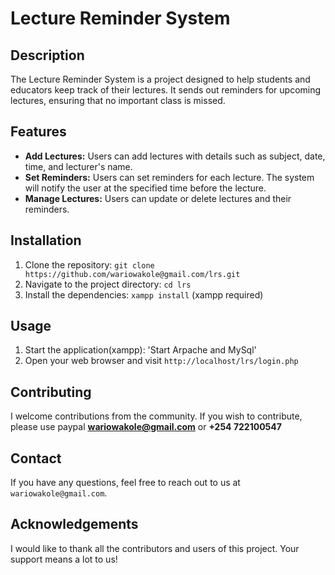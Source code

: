 # Lecture Reminder System

## Description
The Lecture Reminder System is a project designed to help students and educators keep track of their lectures. It sends out reminders for upcoming lectures, ensuring that no important class is missed.

## Features
- **Add Lectures:** Users can add lectures with details such as subject, date, time, and lecturer's name.
- **Set Reminders:** Users can set reminders for each lecture. The system will notify the user at the specified time before the lecture.
- **Manage Lectures:** Users can update or delete lectures and their reminders.

## Installation
1. Clone the repository: `git clone https://github.com/wariowakole@gmail.com/lrs.git`
2. Navigate to the project directory: `cd lrs`
3. Install the dependencies: `xampp install` (xampp required)

## Usage
1. Start the application(xampp): 'Start Arpache and MySql'
2. Open your web browser and visit `http://localhost/lrs/login.php`

## Contributing
I welcome contributions from the community. If you wish to contribute, please use paypal **wariowakole@gmail.com** or **+254 722100547**


## Contact
If you have any questions, feel free to reach out to us at `wariowakole@gmail.com`.

## Acknowledgements
I would like to thank all the contributors and users of this project. Your support means a lot to us!
